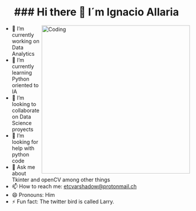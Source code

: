 <h1 align="center">### Hi there 👋 I´m Ignacio Allaria</h1>

<img align="right" alt="Coding" width="400" src="https://cdn.dribbble.com/users/116207/screenshots/3848914/programmer.gif">


- 🔭 I’m currently working on Data Analytics
- 🌱 I’m currently learning Python oriented to IA
- 👯 I’m looking to collaborate on Data Science proyects
- 🤔 I’m looking for help with python code
- 💬 Ask me about Tkinter and openCV among other things
- 📫 How to reach me: etcvarshadow@protonmail.ch  
- 😄 Pronouns: Him
- ⚡ Fun fact: The twitter bird is called Larry.

